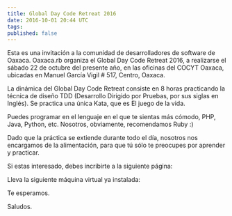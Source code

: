 ```yaml
---
title: Global Day Code Retreat 2016
date: 2016-10-01 20:44 UTC
tags:
published: false
---
```


Esta es una invitación a la comunidad de desarrolladores de software de Oaxaca. Oaxaca.rb organiza el Global Day Code Retreat 2016, a realizarse el sábado 22 de octubre del presente año, en las oficinas del COCYT Oaxaca, ubicadas en Manuel García Vigil # 517, Centro, Oaxaca.

La dinámica del Global Day Code Retreat consiste en 8 horas practicando la técnica de diseño TDD (Desarrollo Dirigido por Pruebas, por sus siglas en Inglés). Se practica una única Kata, que es El juego de la vida.

Puedes programar en el lenguaje en el que te sientas más cómodo, PHP, Java, Python, etc. Nosotros, obviamente, recomendamos Ruby :)

Dado que la práctica se extiende durante todo el día, nosotros nos encargamos de la alimentación, para que tú sólo te preocupes por aprender y practicar.

Si estas interesado, debes incribirte a la siguiente página:


Lleva la siguiente máquina virtual ya instalada: 


Te esperamos.

Saludos.
